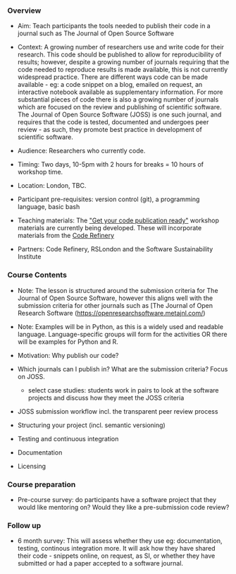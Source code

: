 ### Overview

- Aim: Teach participants the tools needed to publish their code in a journal such as The Journal of Open Source Software

- Context: A growing number of researchers use and write code for their research. This code should be published to allow for reproducibility of results; however, despite a growing number of journals requiring that the code needed to reproduce results is made available, this is not currently widespread practice. There are different ways code can be made available - eg: a code snippet on a blog, emailed on request, an interactive notebook available as supplementary information. For more substantial pieces of code there is also a growing number of journals which are focused on the review and publishing of scientific software. The Journal of Open Source Software (JOSS) is one such journal, and requires that the code is tested, documented and undergoes peer review - as such, they promote best practice in development of scientific software.

- Audience: Researchers who currently code.

- Timing: Two days, 10-5pm with 2 hours for breaks = 10 hours of workshop time.

- Location: London, TBC.

- Participant pre-requisites: version control (git), a programming language, basic bash 

- Teaching materials: The ["Get your code publication ready"](https://lucydot.github.io/publication-ready) workshop materials are currently being developed. These will incorporate materials from the [Code Refinery](https://coderefinery.org)

- Partners: Code Refinery, RSLondon and the Software Sustainability Institute

### Course Contents

- Note: The lesson is structured around the submission criteria for The Journal of Open Source Software, however this aligns well with the submission criteria for other journals such as [The Journal of Open Research Software (https://openresearchsoftware.metajnl.com/)

- Note: Examples will be in Python, as this is a widely used and readable language. Language-specific groups will form for the activities OR there will be examples for Python and R.

- Motivation: Why publish our code?

- Which journals can I publish in? What are the submission criteria? Focus on JOSS.
  - select case studies: students work in pairs to look at the software projects and discuss how they meet the JOSS criteria

- JOSS submission workflow incl. the transparent peer review process

- Structuring your project (incl. semantic versioning)

- Testing and continuous integration

- Documentation

- Licensing

### Course preparation

- Pre-course survey: do participants have a software project that they would like mentoring on? Would they like a pre-submission code review?

### Follow up

- 6 month survey: This will assess whether they use eg: documentation, testing, continous integration more. It will ask how they have shared their code - snippets online, on request, as SI, or whether they have submitted or had a paper accepted to a software journal.

